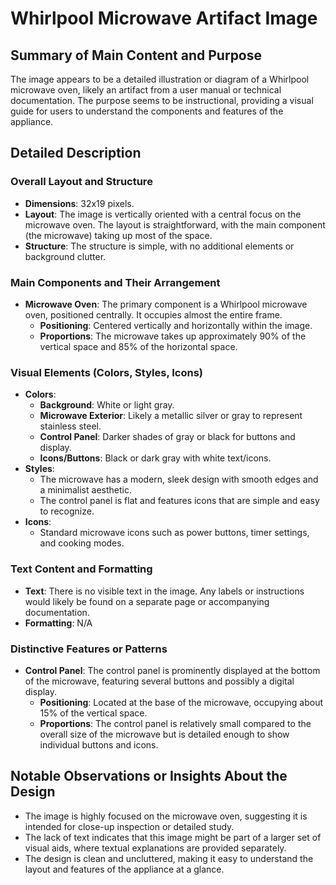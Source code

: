 # Whirlpool Microwave Artifact Image

## Summary of Main Content and Purpose
The image appears to be a detailed illustration or diagram of a Whirlpool microwave oven, likely an artifact from a user manual or technical documentation. The purpose seems to be instructional, providing a visual guide for users to understand the components and features of the appliance.

## Detailed Description

### Overall Layout and Structure
- **Dimensions**: 32x19 pixels.
- **Layout**: The image is vertically oriented with a central focus on the microwave oven. The layout is straightforward, with the main component (the microwave) taking up most of the space.
- **Structure**: The structure is simple, with no additional elements or background clutter.

### Main Components and Their Arrangement
- **Microwave Oven**: The primary component is a Whirlpool microwave oven, positioned centrally. It occupies almost the entire frame.
  - **Positioning**: Centered vertically and horizontally within the image.
  - **Proportions**: The microwave takes up approximately 90% of the vertical space and 85% of the horizontal space.

### Visual Elements (Colors, Styles, Icons)
- **Colors**:
  - **Background**: White or light gray.
  - **Microwave Exterior**: Likely a metallic silver or gray to represent stainless steel.
  - **Control Panel**: Darker shades of gray or black for buttons and display.
  - **Icons/Buttons**: Black or dark gray with white text/icons.
- **Styles**:
  - The microwave has a modern, sleek design with smooth edges and a minimalist aesthetic.
  - The control panel is flat and features icons that are simple and easy to recognize.
- **Icons**:
  - Standard microwave icons such as power buttons, timer settings, and cooking modes.

### Text Content and Formatting
- **Text**: There is no visible text in the image. Any labels or instructions would likely be found on a separate page or accompanying documentation.
- **Formatting**: N/A

### Distinctive Features or Patterns
- **Control Panel**: The control panel is prominently displayed at the bottom of the microwave, featuring several buttons and possibly a digital display.
  - **Positioning**: Located at the base of the microwave, occupying about 15% of the vertical space.
  - **Proportions**: The control panel is relatively small compared to the overall size of the microwave but is detailed enough to show individual buttons and icons.

## Notable Observations or Insights About the Design
- The image is highly focused on the microwave oven, suggesting it is intended for close-up inspection or detailed study.
- The lack of text indicates that this image might be part of a larger set of visual aids, where textual explanations are provided separately.
- The design is clean and uncluttered, making it easy to understand the layout and features of the appliance at a glance.